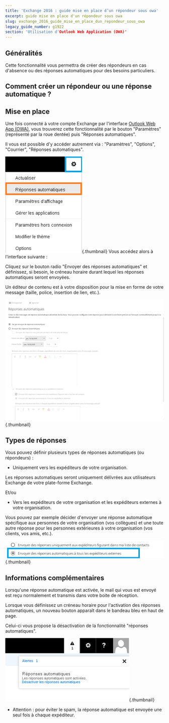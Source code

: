 ```yaml
---
title: 'Exchange 2016 : guide mise en place d’un répondeur sous owa'
excerpt: guide mise en place d'un répondeur sous owa
slug: exchange_2016_guide_mise_en_place_dun_repondeur_sous_owa
legacy_guide_number: g1922
section: 'Utilisation d'Outlook Web Application (OWA)'
---
```



## Généralités
Cette fonctionnalité vous permettra de créer des répondeurs en cas d'absence ou des réponses automatiques pour des besoins particuliers.


## Comment créer un répondeur ou une réponse automatique ?

## Mise en place
Une fois connecté à votre compte Exchange par l'interface [Outlook Web App (OWA)](https://ex.mail.ovh.net/owa/), vous trouverez cette fonctionnalité par le bouton "Paramètres" (représenté par la roue dentée) puis  "Réponses automatiques".

Il vous est possible d'y accéder autrement via : "Paramètres", "Options", "Courrier",  "Réponses automatiques".

![](images/img_2946.jpg){.thumbnail}
Vous accédez alors à l'interface suivante : 

Cliquez sur le bouton radio "Envoyer des réponses automatiques" et définissez, si besoin, le créneau horaire durant lequel les réponses automatiques seront envoyées.

Un éditeur de contenu est à votre disposition pour la mise en forme de votre message (taille, police, insertion de lien, etc.).

![](images/img_2947.jpg){.thumbnail}

## Types de réponses
Vous pouvez définir plusieurs types de réponses automatiques (ou répondeurs) :


- Uniquement vers les expéditeurs de votre organisation.


Les réponses automatiques seront uniquement délivrées aux utilisateurs Exchange de votre plate-forme Exchange.

Et/ou


- Vers les expéditeurs de votre organisation et les expéditeurs externes à votre organisation.


Vous pouvez par exemple décider d'envoyer une réponse automatique spécifique aux personnes de votre organisation (vos collègues) et une toute autre réponse pour les personnes extérieures à votre organisation (vos clients, vos amis, etc.).

![](images/img_2948.jpg){.thumbnail}


## Informations complémentaires
Lorsqu'une réponse automatique est activée, le mail qui vous est envoyé est reçu normalement et transmis dans votre boite de réception.

Lorsque vous définissez un créneau horaire pour l'activation des réponses automatiques, un nouveau bouton apparaît dans le bandeau bleu en haut de page. 

Celui-ci vous propose la désactivation de la fonctionnalité "réponses automatiques".

![](images/img_2949.jpg){.thumbnail}

- Attention : pour éviter le spam, la réponse automatique est envoyée une seul fois à chaque expéditeur.



